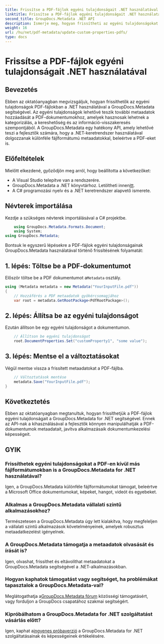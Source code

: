 ```yaml
---
title: Frissítse a PDF-fájlok egyéni tulajdonságait .NET használatával
linktitle: Frissítse a PDF-fájlok egyéni tulajdonságait .NET használatával
second_title: GroupDocs.Metadata .NET API
description: Ismerje meg, hogyan frissítheti az egyéni tulajdonságokat PDF-fájlokban a .NET és GroupDocs.Metadata használatával. Egyszerű lépések a PDF-metaadatok hatékony kezeléséhez.
weight: 16
url: /hu/net/pdf-metadata/update-custom-properties-pdfs/
type: docs
---
```

# Frissítse a PDF-fájlok egyéni tulajdonságait .NET használatával

## Bevezetés
Ebben az oktatóanyagban megvizsgáljuk, hogyan frissíthetők az egyéni tulajdonságok PDF-fájlokban a .NET használatával a GroupDocs.Metadata segítségével. Az egyéni tulajdonságok lehetővé teszik további metaadatok hozzáadását a PDF-dokumentumokhoz, amelyek hasznosak lehetnek a kategorizálás, a kereshetőség és az információ-visszakeresés szempontjából. A GroupDocs.Metadata egy hatékony API, amely lehetővé teszi a fejlesztők számára, hogy a .NET-keretrendszer használatával dolgozzanak különféle fájlformátumú metaadatokkal, beleértve a PDF-eket is.
## Előfeltételek
Mielőtt elkezdené, győződjön meg arról, hogy beállította a következőket:
- A Visual Studio telepítve van a rendszerére.
-  GroupDocs.Metadata a .NET könyvtárhoz. Letöltheti innen[itt](https://releases.groupdocs.com/metadata/net/).
- A C# programozási nyelv és a .NET keretrendszer alapvető ismerete.

## Névterek importálása
Kezdje a szükséges névterek importálásával a C# projektbe.
```csharp
    using GroupDocs.Metadata.Formats.Document;
    using System;
using GroupDocs.Metadata;
```

Bontsuk le egyszerű lépésekre a PDF-fájlok egyéni tulajdonságainak GroupDocs.Metadata használatával történő frissítésének folyamatát:
## 1. lépés: Töltse be a PDF-dokumentumot
 Először töltse be a PDF dokumentumot a`Metadata` osztály.
```csharp
using (Metadata metadata = new Metadata("YourInputFile.pdf"))
{
    // Hozzáférés a PDF metaadatok gyökércsomagjához
    var root = metadata.GetRootPackage<PdfRootPackage>();
```
## 2. lépés: Állítsa be az egyéni tulajdonságot
Ezután állítson be egy egyéni tulajdonságot a dokumentumon.
```csharp
    // Állítson be egyéni tulajdonságot
    root.DocumentProperties.Set("customProperty1", "some value");
```
## 3. lépés: Mentse el a változtatásokat
Végül mentse vissza a frissített metaadatokat a PDF-fájlba.
```csharp
    // Változtatások mentése
    metadata.Save("YourInputFile.pdf");
}
```

## Következtetés
Ebben az oktatóanyagban megtanultuk, hogyan frissíthetjük a PDF-fájlok egyéni tulajdonságait a GroupDocs.Metadata for .NET segítségével. Ennek az API-nak a kihasználásával a fejlesztők könnyen manipulálhatják a PDF-dokumentumok metaadatait, javítva alkalmazásaik dokumentumkezelési képességeit.

## GYIK
### Frissíthetek egyéni tulajdonságokat a PDF-en kívül más fájlformátumokban is a GroupDocs.Metadata for .NET használatával?
Igen, a GroupDocs.Metadata különféle fájlformátumokat támogat, beleértve a Microsoft Office dokumentumokat, képeket, hangot, videót és egyebeket.
### Alkalmas a GroupDocs.Metadata vállalati szintű alkalmazásokhoz?
Természetesen a GroupDocs.Metadata úgy lett kialakítva, hogy megfeleljen a vállalati szintű alkalmazások követelményeinek, amelyek robusztus metaadatkezelést igényelnek.
### A GroupDocs.Metadata támogatja a metaadatok olvasását és írását is?
Igen, olvashat, frissíthet és eltávolíthat metaadatokat a GroupDocs.Metadata segítségével a .NET-alkalmazásokban.
### Hogyan kaphatok támogatást vagy segítséget, ha problémákat tapasztalok a GroupDocs.Metadata-val?
 Meglátogathatja a[GroupDocs.Metadata fórum](https://forum.groupdocs.com/c/metadata/14) közösségi támogatásért, vagy forduljon a GroupDocs csapatához szakmai segítségért.
### Kipróbálhatom a GroupDocs.Metadata for .NET szolgáltatást vásárlás előtt?
 Igen, kaphat a[ingyenes próbaverzió](https://releases.groupdocs.com/) a GroupDocs.Metadata for .NET szolgáltatásainak és képességeinek értékelésére.